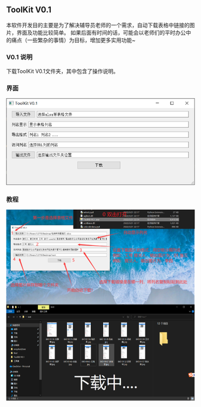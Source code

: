 ## ToolKit V0.1
本软件开发目的主要是为了解决辅导员老师的一个需求，自动下载表格中链接的图片，界面及功能比较简单。
如果后面有时间的话，可能会以老师们的平时办公中的痛点（一些繁杂的事情）为目标，增加更多实用功能~
### V0.1 说明
下载ToolKit V0.1文件夹，其中包含了操作说明。
### 界面
![Image text](https://github.com/Smile-but-say-nothing/ToolKit/blob/master/Fig/ToolKit%20V0.1.png) 
### 教程
![Image text](https://github.com/Smile-but-say-nothing/ToolKit/blob/master/Fig/ToolKit%20V0.1-%E6%95%99%E7%A8%8B.png) 
 
